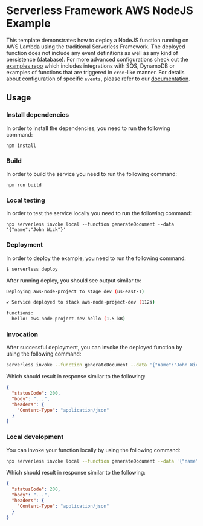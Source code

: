 <!--
title: 'AWS NodeJS Example'
description: 'This template demonstrates how to deploy a NodeJS function running on AWS Lambda using the traditional Serverless Framework.'
layout: Doc
framework: v3
platform: AWS
language: nodeJS
priority: 1
authorLink: 'https://github.com/serverless'
authorName: 'Serverless, inc.'
authorAvatar: 'https://avatars1.githubusercontent.com/u/13742415?s=200&v=4'
-->

# Serverless Framework AWS NodeJS Example

This template demonstrates how to deploy a NodeJS function running on AWS Lambda using the traditional Serverless Framework. The deployed function does not include any event definitions as well as any kind of persistence (database). For more advanced configurations check out the [examples repo](https://github.com/serverless/examples/) which includes integrations with SQS, DynamoDB or examples of functions that are triggered in `cron`-like manner. For details about configuration of specific `events`, please refer to our [documentation](https://www.serverless.com/framework/docs/providers/aws/events/).

## Usage

### Install dependencies

In order to install the dependencies, you need to run the following command:

```
npm install
```

### Build

In order to build the service you need to run the following command:

```
npm run build
```

### Local testing

In order to test the service locally you need to run the following command:

```
npx serverless invoke local --function generateDocument --data '{"name":"John Wick"}'
```

### Deployment

In order to deploy the example, you need to run the following command:

```
$ serverless deploy
```

After running deploy, you should see output similar to:

```bash
Deploying aws-node-project to stage dev (us-east-1)

✔ Service deployed to stack aws-node-project-dev (112s)

functions:
  hello: aws-node-project-dev-hello (1.5 kB)
```

### Invocation

After successful deployment, you can invoke the deployed function by using the following command:

```bash
serverless invoke --function generateDocument --data '{"name":"John Wick"}'
```

Which should result in response similar to the following:

```json
{
  "statusCode": 200,
  "body": "...",
  "headers": {
    "Content-Type": "application/json"
  }
}
```

### Local development

You can invoke your function locally by using the following command:

```bash
npx serverless invoke local --function generateDocument --data '{"name":"John Wick"}'
```

Which should result in response similar to the following:

```json
{
  "statusCode": 200,
  "body": "...",
  "headers": {
    "Content-Type": "application/json"
  }
}
```
